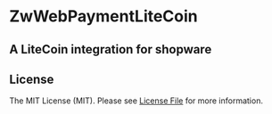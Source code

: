 # ZwWebPaymentLiteCoin

## A LiteCoin integration for shopware

## License

The MIT License (MIT). Please see [License File](LICENSE) for more information.
